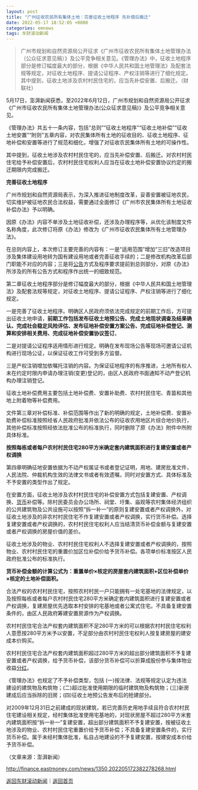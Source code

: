 ```yaml
---
layout: post
title: "广州征收农民所有集体土地：完善征收土地程序 先补偿后搬迁"
date: 2022-05-17 18:52:05 +0800
categories: emnews
tags: 东财滚动新闻
---
```

> 广州市规划和自然资源局公开征求《广州市征收农民所有集体土地管理办法（公众征求意见稿）》及公平竞争相关意见。《管理办法》中，征收土地程序部分是修订幅度最大的部分，根据《中华人民共和国土地管理法》及配套法规等规定，对征收土地程序、提请公证程序、产权注销等进行了细化规定。其中提到，征收土地涉及农村村民住宅的，应当先补偿安置、后搬迁。（财联社）

<p>5月17日，澎湃新闻获悉，至2022年6月12日，广州市规划和自然资源局公开征求《广州市征收农民所有集体土地管理办法(公众征求意见稿)》及公平竞争相关意见。</p>
 <p>《管理办法》共五十一条内容，包括“总则”“征收土地程序”“征收土地补偿”“征收土地安置”“附则”五章内容，对农民集体所有土地的征收目的、征收土地程序、征地补偿和安置等进行了规范和细化，增强了对征收农民集体所有土地的可操作性。</p>
 <p>其中提到，征收土地涉及农村村民住宅的，应当先补偿安置、后搬迁。对农村村民住宅给予补偿安置后，农村村民住宅权利人应当在征收土地补偿安置协议约定的搬迁期限内完成搬迁。</p>
 <p><strong>完善征收土地程序</strong></p>
 <p>广州市规划和自然资源局表示，为深入推进征地制度改革，妥善安置被征地农民，切实维护被征地农民合法权益，需要通过全面修订《广州市农民集体所有土地征收补偿办法》予以明确。</p>
 <p>因原《办法》内容不单涉及土地征收补偿，还涉及办理程序等，从优化该制度文件名称角度，此次修订将原《办法》修改为《广州市征收农民集体所有土地管理办法》。</p>
 <p>在总则内容上，本次修订主要完善的内容有：一是“适用范围”增加“三旧”改造项目涉及集体建设用地转为国有建设用地或者完善征收手续的；二是修改机构改革后部门职能不对应的内容；三是将<span id="Info.3332"><a href="http://data.eastmoney.com/notices/" class="infokey">公告</a></span>方式及程序要求提前到总则部分，对原《办法》所涉及的所有公告方式和程序作出统一的细致规范。</p>
 <p>第二章征收土地程序部分是修订幅度最大的部分，根据《中华人民共和国土地管理法》及配套法规等规定，对征收土地程序、提请公证程序、产权注销等进行了细化规定。</p>
 <p>一是完善了征收土地程序。明确区人民政府须依法完成规定的前期工作后，方可提出征收土地申请，<strong>前期工作包括发布征收土地预公告、完成土地现状调查及结果确认、完成社会稳定风险评估、发布征地补偿安置方案公告、完成征地补偿登记、测算和安排相关费用、完成征地补偿安置协议签订</strong>。</p>
 <p>二是对提请公证程序适用情形进行规定。明确在发布现场公告等现场可邀请公证机构进行现场公证，以保证征收工作可受到多方监督。</p>
 <p>三是产权注销增加依嘱托注销的内容。为保证征地程序的有序推进，土地所有权人未在约定时限内申请办理注销(变更)登记的，由区人民政府书面通知不动产登记机构办理注销登记。</p>
 <p>征收土地补偿费用主要包括土地补偿费、安置补助费、农村村民住宅、青苗和其他地上附着物等补偿费用。</p>
 <p>文件第三章对补偿标准、补偿范围等作出了新的明确的规定，土地补偿费、安置补助费补偿标准按照经省人民政府批准并依法公布的征收农用地区片综合地价执行，其他补偿标准按照经依法批准公布的标准执行，同时删除了原《办法》附件中所附具体标准。</p>
 <p><strong>按照每栋或者每户农村村民住宅280平方米确定套内建筑面积进行复建安置或者产权调换</strong></p>
 <p>第四章明确征地安置依据为不动产权属证书或者登记证明，用地、建房批准文件，人民法院、仲裁机构生效的法律文书或者有效遗嘱，同时对安置方式、具体标准及不予安置的类型作出了规定。</p>
 <p>在安置方面，征收土地涉及农村村民住宅的补偿安置方式包括复建安置、产权调换、<span id="Info.3326"><a href="http://data.eastmoney.com/cjsj/hbgyl.html" class="infokey">货币</a></span>补偿等。除村民委员会办公场所、祠堂、圩集、庙观等农村集体经济组织的公共建筑物及公共设施可以按照“拆一补一”的原则复建安置或者产权调换外，对征收土地涉及的非农村村民住宅不作复建安置或者产权调换，实行货币补偿。选择复建安置或者产权调换的，农村村民住宅权利人应当结清货币补偿金额与复建安置或者产权调换的房屋价值的差价。</p>
 <p>征收土地涉及的物业、农村村民住宅权利人不选择复建安置或者产权调换的，按照物业、农村村民住宅的重置价加区位补偿价给予货币补偿。各项单价标准按区人民政府批准公布的标准执行。</p>
 <p><strong>货币补偿金额的计算公式为：重置单价×核定的房屋套内建筑面积+区位补偿单价×核定的土地补偿面积。</strong></p>
 <p>合法产权的农村村民住宅，按照农村村民一户只能拥有一处宅基地的法律规定，以及按照每栋或者每户农村村民住宅280平方米确定套内建筑面积进行复建安置或者产权调换，复建房屋优先选取本村安排的宅基地或者公寓式住宅。不具备复建安置条件的，由区人民政府筹建安置房源作为产权调换。</p>
 <p>农村村民住宅合法产权套内建筑面积不足280平方米的可以根据农村村民住宅权利人意愿按280平方米予以安置，不足部分由农村村民住宅权利人按复建房屋的建安成本价购买。</p>
 <p>农村村民住宅合法产权套内建筑面积超过280平方米的超出部分建筑面积不予复建安置或者产权调换，给予货币补偿，该部分货币补偿可以折算成股份参与集体物业收益<span id="Info.3276"><a href="http://data.eastmoney.com/yjfp/" class="infokey">分红</a></span>。</p>
 <p>《管理办法》也规定了不予补偿类型，包括 (一)按法律、法规等规定认定为违法建设的建筑物及构筑物；(二)超过批准使用期限的临时建筑物及构筑物；(三)新房建成后应当拆除的旧房；(四)征收土地预公告发布后的抢建部分。</p>
 <p>对2009年12月31日之前建成的现状建筑，若已完善历史用地手续且符合农村村民住宅建设相关规定，经村集体批准使用宅基地的，对现状房屋不超过280平方米套内建筑面积按“拆一补一”复建安置，超出部分建筑面积不予复建安置，按被征收土地涉及的物业、农村村民住宅重置价给予货币补偿；不具备复建安置条件的，实行货币补偿。属于未经村集体批准，私自占地建设的不予复建安置，按建安成本价给予货币补偿。</p><p class="em_media">（文章来源：澎湃新闻）</p>

<http://finance.eastmoney.com/news/1350,202205172382278268.html>

[返回东财滚动新闻](//finews.withounder.com/emnews/)｜[返回首页](//finews.withounder.com/)